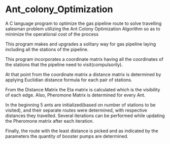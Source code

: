 # Ant_colony_Optimization

A C language program to optimize the gas pipeline route to solve travelling salesman problem utilizing the Ant Colony Optimization Algorithm so as to minimize the operational cost of the process

This program makes and upgrades a solitary way for gas pipeline laying including all the stations of the pipeline. 

This program incorporates a coordinate matrix having all the coordinates of the stations that the pipeline need to visit(compulsorily). 

At that point from the coordinate matrix a distance matrix is determined by applying Euclidian distance formula for each pair of stations. 

From the Distance Matrix the Eta matrix is calculated which is the visibility of each edge. Also, Pheromone Matrix is determined for every Ant. 

In the beginning 5 ants are initialized(based on number of stations to be visited), and their separate routes were determined, with respective distances they travelled. 
Several iterations can be performed while updating the Pheromone matrix after each iteration.

Finally, the route with the least distance is picked and as indicated by the parameters the quantity of booster pumps are determined.
